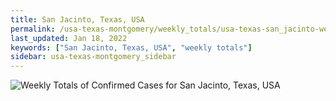 ```yaml
---
title: San Jacinto, Texas, USA
permalink: /usa-texas-montgomery/weekly_totals/usa-texas-san_jacinto-weekly_totals.html
last_updated: Jan 18, 2022
keywords: ["San Jacinto, Texas, USA", "weekly totals"]
sidebar: usa-texas-montgomery_sidebar
---
```


![Weekly Totals of Confirmed Cases for San Jacinto, Texas, USA](/covid_tracker/images/graphs/usa-texas-san_jacinto-weekly_totals_graph.png)
